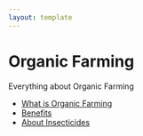 ```yaml
---
layout: template
---
```


# Organic Farming

Everything about Organic Farming

-  [What is Organic Farming](topics/intro.md)
-  [Benefits](topics/benefits.md)
-  [About Insecticides](topics/incecticides.md)
